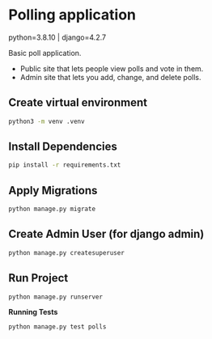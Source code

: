 # Polling application
python=3.8.10 | django=4.2.7

Basic poll application.
- Public site that lets people view polls and vote in them.
- Admin site that lets you add, change, and delete polls.

## Create virtual environment
```sh
python3 -m venv .venv
```

## Install Dependencies
```sh
pip install -r requirements.txt
```

## Apply Migrations
```sh
python manage.py migrate
```

## Create Admin User (for django admin)
```sh
python manage.py createsuperuser
```

## Run Project
```sh
python manage.py runserver
```

**Running Tests**
```sh
python manage.py test polls
```
